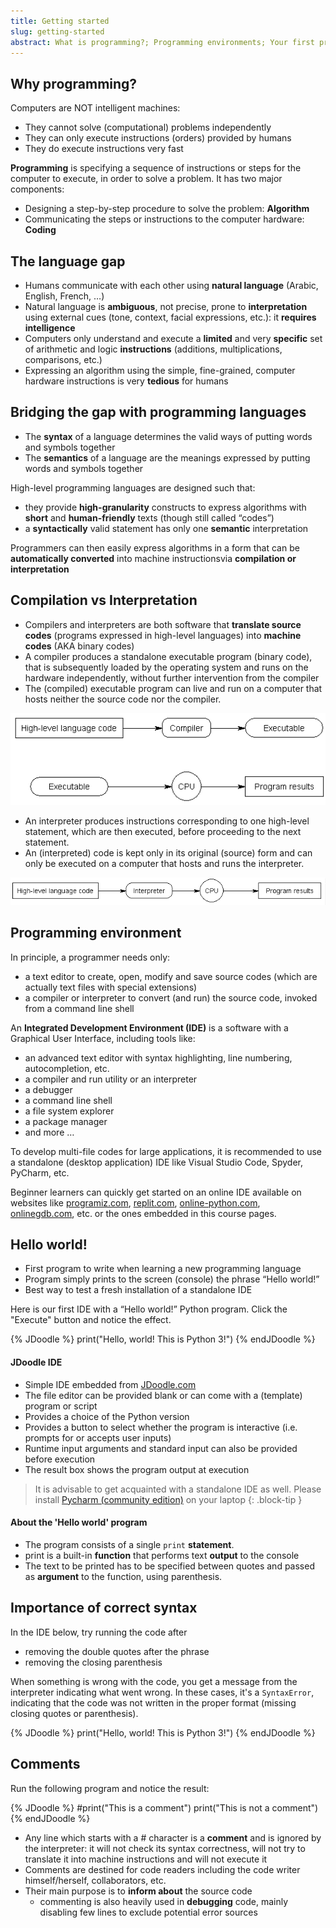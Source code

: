 ```yaml
---
title: Getting started
slug: getting-started
abstract: What is programming?; Programming environments; Your first program; and more...
---
```


## Why programming?

Computers are NOT intelligent machines:

* They cannot solve (computational) problems independently
* They can only execute instructions (orders) provided by humans
* They do execute instructions very fast

**Programming** is specifying a sequence of instructions or steps for the computer to execute, in order to solve a problem. It has two major components:

* Designing a step-by-step procedure to solve the problem: **Algorithm**
* Communicating the steps or instructions to the computer hardware: **Coding**

## The language gap

* Humans communicate with each other using **natural language** (Arabic, English, French, …)
* Natural language is **ambiguous**, not precise, prone to **interpretation** using external cues (tone, context, facial expressions, etc.): it **requires intelligence**
* Computers only understand and execute a **limited** and very **specific** set of arithmetic and logic **instructions** (additions, multiplications, comparisons, etc.)
* Expressing an algorithm using the simple, fine-grained, computer hardware instructions is very **tedious** for humans

## Bridging the gap with programming languages

* The **syntax** of a language determines the valid ways of putting words and symbols together
* The **semantics** of a language are the meanings expressed by putting words and symbols together

High-level programming languages are designed such that:

* they provide **high-granularity** constructs to express algorithms with **short** and **human-friendly** texts (though still called “codes”)
* a **syntactically** valid statement has only one **semantic** interpretation

Programmers can then easily express algorithms in a form that can be **automatically converted** into machine instructionsvia **compilation or interpretation**

## Compilation vs Interpretation

* Compilers and interpreters are both software that **translate source codes** (programs expressed in high-level languages) into **machine codes** (AKA binary codes)
* A compiler produces a standalone executable program (binary code), that is subsequently loaded by the operating system and runs on the hardware independently, without further intervention from the compiler
* The (compiled) executable program can live and run on a computer that hosts neither the source code nor the compiler.

![](/assets/images/Lec1-1.png)

* An interpreter produces instructions corresponding to one high-level statement, which are then executed, before proceeding to the next statement. 
* An (interpreted) code is kept only in its original (source) form and can only be executed on a computer that hosts and runs the interpreter.

![](/assets/images/Lec1-2.png)

## Programming environment
In principle, a programmer needs only:

* a text editor to create, open, modify and save source codes (which are actually text files with special extensions)
* a compiler or interpreter to convert (and run) the source code, invoked from a command line shell

An **Integrated Development Environment (IDE)** is a software with a Graphical User Interface, including tools like:

* an advanced text editor with syntax highlighting, line numbering, autocompletion, etc.
* a compiler and run utility or an interpreter
* a debugger
* a command line shell
* a file system explorer
* a package manager
* and more …

To develop multi-file codes for large applications, it is recommended to use a standalone (desktop application) IDE like Visual Studio Code, Spyder, PyCharm, etc. 

Beginner learners can quickly get started on an online IDE available on websites like [programiz.com](https://www.programiz.com/python-programming/online-compiler/), [replit.com](https://replit.com/site/ide), [online-python.com](https://www.online-python.com/), [onlinegdb.com](https://www.onlinegdb.com/), etc. or the ones embedded in this course pages. 

## Hello world!

* First program to write when learning a new programming language
* Program simply prints to the screen (console) the phrase “Hello world!”
* Best way to test a fresh installation of a standalone IDE

Here is our first IDE with a “Hello world!” Python program. Click the "Execute" button and notice the effect.

{% JDoodle %}
print("Hello, world! This is Python 3!")
{% endJDoodle %}

#### JDoodle IDE
* Simple IDE embedded from [JDoodle.com](https://www.jdoodle.com/)
* The file editor can be provided blank or can come with a (template) program or script
* Provides a choice of the Python version
* Provides a button to select whether the program is interactive (i.e. prompts for or accepts user inputs)
* Runtime input arguments and standard input can also be provided before execution
* The result box shows the program output at execution
  
> It is advisable to get acquainted with a standalone IDE as well.
> Please install [Pycharm (community edition)](https://www.jetbrains.com/pycharm/download/?section=windows) on your laptop 
{: .block-tip }

#### About the 'Hello world' program

* The program consists of a single `print` **statement**.
* print is a built-in **function** that performs text **output** to the console
* The text to be printed has to be specified between quotes and passed as **argument** to the function, using parenthesis.

## Importance of correct syntax

In the IDE below, try running the code after

* removing the double quotes after the phrase
* removing the closing parenthesis

When something is wrong with the code, you get a message from the interpreter indicating what went wrong. 
In these cases, it's a `SyntaxError`, indicating that the code was not written in the proper format (missing closing quotes or parenthesis).

{% JDoodle %}
print("Hello, world! This is Python 3!")
{% endJDoodle %}

## Comments

Run the following program and notice the result:

{% JDoodle %}
#print("This is a comment")
print("This is not a comment")
{% endJDoodle %}


* Any line which starts with a # character is a **comment** and is ignored by the interpreter: it will not check its syntax correctness, will not try to translate it into machine instructions and will not execute it
* Comments are destined for code readers including the code writer himself/herself, collaborators, etc.
* Their main purpose is to **inform about** the source code
  * commenting is also heavily used in **debugging** code, mainly disabling few lines to exclude potential error sources
